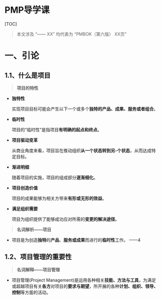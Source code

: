 # PMP导学课

[TOC]

> 本文涉及 “—— XX” 均代表为 “PMBOK（第六版） XX页”

# 一、引论

## 1.1、什么是项目

> **项目的特性**

- **独特性**

  实现项目目标可能会产生以下一个或多个**独特的产品、成果、服务或者组合**。

- **临时性**

  项目的“临时性”是指项目**有明确的起点和终点**。

- **项目驱动变革**

  从商业角度来看，项目旨在推动组织**从一个状态转到另-个状态**，从而达成特定目标。

- **渐进明细**

  随着项目的实施，项目的组成部分**逐渐细化**。

- **项目创造价值**

  项目的成果能够为相关方带来**有形或无形的效益**。

- **满足组织需要**

  项目为组织提供了能够成功应对所需的**变更的解决途径**。

> **名词解析——项目**

- 项目是为创造**独特**的**产品**、**服务或成果**而进行的**临时性**工作。	——4

## 1.2、项目管理的重要性

> **名词解释——项目管理**

- 项目管理(Project Management)是运用各种相关**技能、方法与工具**，为满足或超越项目有关**各方**对项目的**要求与期望**，所开展的各种**计划、组织、领导、控制**等方面的活动。

  